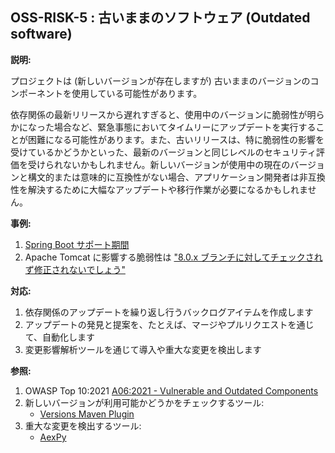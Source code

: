 ## OSS-RISK-5 : 古いままのソフトウェア (Outdated software)

**説明:**

プロジェクトは (新しいバージョンが存在しますが) 古いままのバージョンのコンポーネントを使用している可能性があります。

依存関係の最新リリースから遅れすぎると、使用中のバージョンに脆弱性が明らかになった場合など、緊急事態においてタイムリーにアップデートを実行することが困難になる可能性があります。また、古いリリースは、特に脆弱性の影響を受けているかどうかといった、最新のバージョンと同じレベルのセキュリティ評価を受けられないかもしれません。新しいバージョンが使用中の現在のバージョンと構文的または意味的に互換性がない場合、アプリケーション開発者は非互換性を解決するために大幅なアップデートや移行作業が必要になるかもしれません。

**事例:**

1. [Spring Boot サポート期間](https://spring.io/projects/spring-boot#support)
2. Apache Tomcat に影響する脆弱性は ["8.0.x ブランチに対してチェックされず修正されないでしょう"](https://tomcat.apache.org/security-8.html)

**対応:**

1. 依存関係のアップデートを繰り返し行うバックログアイテムを作成します
2. アップデートの発見と提案を、たとえば、マージやプルリクエストを通じて、自動化します
3. 変更影響解析ツールを通じて導入や重大な変更を検出します

**参照:**

1. OWASP Top 10:2021 [A06:2021 - Vulnerable and Outdated Components](https://owasp.org/Top10/A06_2021-Vulnerable_and_Outdated_Components/)
2. 新しいバージョンが利用可能かどうかをチェックするツール:
    - [Versions Maven Plugin](https://www.mojohaus.org/versions/versions-maven-plugin/index.html)
3. 重大な変更を検出するツール:
    - [AexPy](https://github.com/StardustDL/aexpy)
